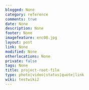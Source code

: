 ```yaml
---
blogged: None
category: reference
comments: true
date: None
description: None
footer: None
imagefeature: enc08.jpg
layout: post
link: None
modified: None
otherlocations: None
private: false
tags: None
title: project-root-file
type: photo|video|status|quote|link
wiki: testwiki2
---
```

<!--summary-->